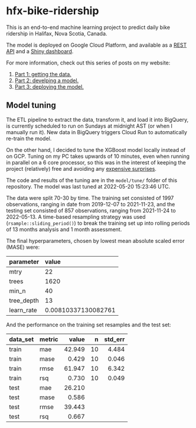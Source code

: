 
# hfx-bike-ridership

<!-- badges: start -->
<!-- badges: end -->

This is an end-to-end machine learning project to predict daily bike
ridership in Halifax, Nova Scotia, Canada.

The model is deployed on Google Cloud Platform, and available as a [REST
API](https://hfx-bike-ridership-api-74govvz7xq-uc.a.run.app/__docs__/)
and a [Shiny
dashboard](https://hfx-bike-ridership-app-74govvz7xq-uc.a.run.app).

For more information, check out this series of posts on my website:

1.  [Part 1: getting the
    data.](https://tdunn.ca/posts/2022-04-27-predicting-bike-ridership-getting-the-data/)
2.  [Part 2: develping a
    model.](https://tdunn.ca/posts/2022-04-29-predicting-bike-ridership-developing-a-model/)
3.  [Part 3: deploying the
    model.](https://tdunn.ca/posts/2022-05-19-predicting-bike-ridership-deploying-the-model/)

## Model tuning

The ETL pipeline to extract the data, transform it, and load it into
BigQuery, is currently scheduled to run on Sundays at midnight AST (or
when I manually run it). New data in BigQuery triggers Cloud Run to
automatically re-train the model.

On the other hand, I decided to tune the XGBoost model locally instead
of on GCP. Tuning on my PC takes upwards of 10 minutes, even when
running in parallel on a 6 core processor, so this was in the interest
of keeping the project (relatively) free and avoiding any [expensive
surprises](https://reddit.com/r/datascience/comments/tqe3y6/anyone_needs_ec2_instance/).

The code and results of the tuning are in the `model/tune/` folder of
this repository. The model was last tuned at 2022-05-20 15:23:46 UTC.

The data were split 70-30 by time. The training set consisted of 1997
observations, ranging in date from 2019-12-07 to 2021-11-23, and the
testing set consisted of 857 observations, ranging from 2021-11-24 to
2022-05-13. A time-based resampling strategy was used
(`rsample::sliding_period()`) to break the training set up into rolling
periods of 13 months analysis and 1 month assessment.

The final hyperparameters, chosen by lowest mean absolute scaled error
(MASE) were:

| parameter  | value               |
|:-----------|:--------------------|
| mtry       | 22                  |
| trees      | 1620                |
| min_n      | 40                  |
| tree_depth | 13                  |
| learn_rate | 0.00810337130082761 |

And the performance on the training set resamples and the test set:

| data_set | metric |  value |   n | std_err |
|:---------|:-------|-------:|----:|--------:|
| train    | mae    | 42.949 |  10 |   4.484 |
| train    | mase   |  0.429 |  10 |   0.046 |
| train    | rmse   | 61.947 |  10 |   6.342 |
| train    | rsq    |  0.730 |  10 |   0.049 |
| test     | mae    | 26.210 |     |         |
| test     | mase   |  0.586 |     |         |
| test     | rmse   | 39.443 |     |         |
| test     | rsq    |  0.667 |     |         |
